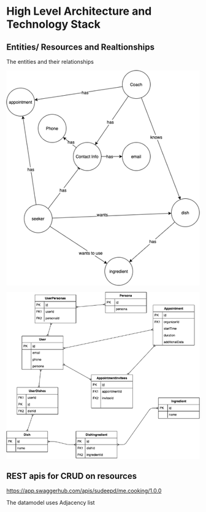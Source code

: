 # High Level Architecture and Technology Stack

## Entities/ Resources and Realtionships
The entities and their relationships

![Relations]( entities.png "Entity Relations")

![DbSchema]( DBSchema.png "DBSchema")

## REST apis for CRUD on resources
https://app.swaggerhub.com/apis/sudeepd/me.cooking/1.0.0


The datamodel uses Adjacency list 